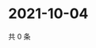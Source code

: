 # 2021-10-04

共 0 条

<!-- BEGIN WEIBO -->
<!-- 最后更新时间 Mon Oct 04 2021 04:13:52 GMT+0800 (China Standard Time) -->

<!-- END WEIBO -->
